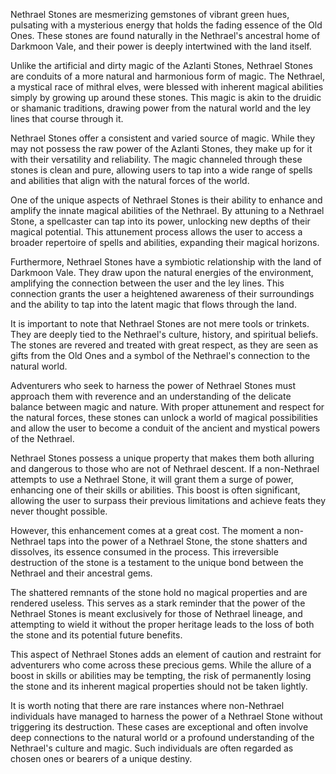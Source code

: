 
Nethrael Stones are mesmerizing gemstones of vibrant green hues, pulsating with a mysterious energy that holds the fading essence of the Old Ones. These stones are found naturally in the Nethrael's ancestral home of Darkmoon Vale, and their power is deeply intertwined with the land itself.

Unlike the artificial and dirty magic of the Azlanti Stones, Nethrael Stones are conduits of a more natural and harmonious form of magic. The Nethrael, a mystical race of mithral elves, were blessed with inherent magical abilities simply by growing up around these stones. This magic is akin to the druidic or shamanic traditions, drawing power from the natural world and the ley lines that course through it.

Nethrael Stones offer a consistent and varied source of magic. While they may not possess the raw power of the Azlanti Stones, they make up for it with their versatility and reliability. The magic channeled through these stones is clean and pure, allowing users to tap into a wide range of spells and abilities that align with the natural forces of the world.

One of the unique aspects of Nethrael Stones is their ability to enhance and amplify the innate magical abilities of the Nethrael. By attuning to a Nethrael Stone, a spellcaster can tap into its power, unlocking new depths of their magical potential. This attunement process allows the user to access a broader repertoire of spells and abilities, expanding their magical horizons.

Furthermore, Nethrael Stones have a symbiotic relationship with the land of Darkmoon Vale. They draw upon the natural energies of the environment, amplifying the connection between the user and the ley lines. This connection grants the user a heightened awareness of their surroundings and the ability to tap into the latent magic that flows through the land.

It is important to note that Nethrael Stones are not mere tools or trinkets. They are deeply tied to the Nethrael's culture, history, and spiritual beliefs. The stones are revered and treated with great respect, as they are seen as gifts from the Old Ones and a symbol of the Nethrael's connection to the natural world.

Adventurers who seek to harness the power of Nethrael Stones must approach them with reverence and an understanding of the delicate balance between magic and nature. With proper attunement and respect for the natural forces, these stones can unlock a world of magical possibilities and allow the user to become a conduit of the ancient and mystical powers of the Nethrael.

Nethrael Stones possess a unique property that makes them both alluring and dangerous to those who are not of Nethrael descent. If a non-Nethrael attempts to use a Nethrael Stone, it will grant them a surge of power, enhancing one of their skills or abilities. This boost is often significant, allowing the user to surpass their previous limitations and achieve feats they never thought possible.

However, this enhancement comes at a great cost. The moment a non-Nethrael taps into the power of a Nethrael Stone, the stone shatters and dissolves, its essence consumed in the process. This irreversible destruction of the stone is a testament to the unique bond between the Nethrael and their ancestral gems.

The shattered remnants of the stone hold no magical properties and are rendered useless. This serves as a stark reminder that the power of the Nethrael Stones is meant exclusively for those of Nethrael lineage, and attempting to wield it without the proper heritage leads to the loss of both the stone and its potential future benefits.

This aspect of Nethrael Stones adds an element of caution and restraint for adventurers who come across these precious gems. While the allure of a boost in skills or abilities may be tempting, the risk of permanently losing the stone and its inherent magical properties should not be taken lightly.

It is worth noting that there are rare instances where non-Nethrael individuals have managed to harness the power of a Nethrael Stone without triggering its destruction. These cases are exceptional and often involve deep connections to the natural world or a profound understanding of the Nethrael's culture and magic. Such individuals are often regarded as chosen ones or bearers of a unique destiny.